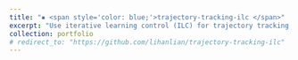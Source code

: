 ```yaml
---
title: "▪ <span style='color: blue;'>trajectory-tracking-ilc </span>"
excerpt: "Use iterative learning control (ILC) for trajectory tracking task with the existence of model mismatch. MPC is also used for comparison. <br/>[**[Code]**](https://github.com/lihanlian/trajectory-tracking-ilc) [**[Report]**](/files/report-trajectory-tracking-ilc.pdf)<br/><img src='/images/project-trajectory-tracking-ilc.png'>"
collection: portfolio
# redirect_to: "https://github.com/lihanlian/trajectory-tracking-ilc"
---
```

<!-- **Code:** [GitHub Repository](https://github.com/lihanlian/trajectory-tracking-ilc)

**Report:** [PDF Report](file/paper1.pdf) -->
<!-- This is an item in your portfolio. It can be have images or nice text. If you name the file .md, it will be parsed as markdown. If you name the file .html, it will be parsed as HTML.  -->
